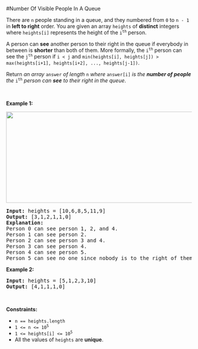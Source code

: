 #Number Of Visible People In A Queue
<p>There are <code>n</code> people standing in a queue, and they numbered from <code>0</code> to <code>n - 1</code> in <strong>left to right</strong> order. You are given an array <code>heights</code> of <strong>distinct</strong> integers where <code>heights[i]</code> represents the height of the <code>i<sup>th</sup></code> person.</p>
<p>A person can <strong>see</strong> another person to their right in the queue if everybody in between is <strong>shorter</strong> than both of them. More formally, the <code>i<sup>th</sup></code> person can see the <code>j<sup>th</sup></code> person if <code>i &lt; j</code> and <code>min(heights[i], heights[j]) &gt; max(heights[i+1], heights[i+2], ..., heights[j-1])</code>.</p>
<p>Return <em>an array </em><code>answer</code><em> of length </em><code>n</code><em> where </em><code>answer[i]</code><em> is the <strong>number of people</strong> the </em><code>i<sup>th</sup></code><em> person can <strong>see</strong> to their right in the queue</em>.</p>
<p> </p>
<p><strong class="example">Example 1:</strong></p>
<p><img alt="" src="https://assets.leetcode.com/uploads/2021/05/29/queue-plane.jpg" style="width:600px;height:247px"/></p>
<pre><strong>Input:</strong> heights = [10,6,8,5,11,9]
<strong>Output:</strong> [3,1,2,1,1,0]
<strong>Explanation:</strong>
Person 0 can see person 1, 2, and 4.
Person 1 can see person 2.
Person 2 can see person 3 and 4.
Person 3 can see person 4.
Person 4 can see person 5.
Person 5 can see no one since nobody is to the right of them.
</pre>
<p><strong class="example">Example 2:</strong></p>
<pre><strong>Input:</strong> heights = [5,1,2,3,10]
<strong>Output:</strong> [4,1,1,1,0]
</pre>
<p> </p>
<p><strong>Constraints:</strong></p>
<ul>
<li><code>n == heights.length</code></li>
<li><code>1 &lt;= n &lt;= 10<sup>5</sup></code></li>
<li><code>1 &lt;= heights[i] &lt;= 10<sup>5</sup></code></li>
<li>All the values of <code>heights</code> are <strong>unique</strong>.</li>
</ul>
